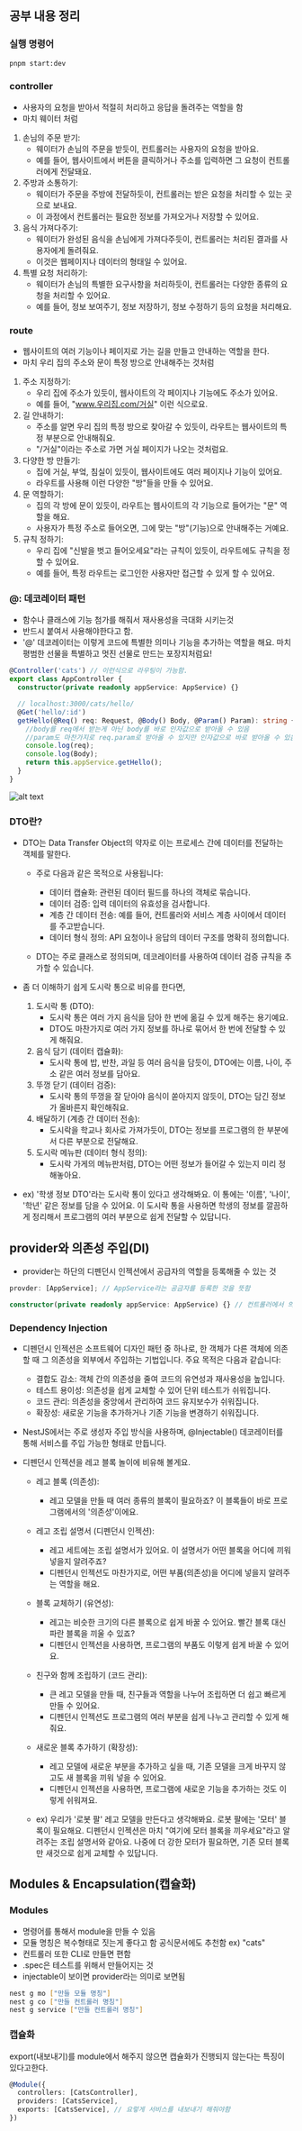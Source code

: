 ## 공부 내용 정리

### 실행 명령어

```bash
pnpm start:dev
```

### controller

- 사용자의 요청을 받아서 적절히 처리하고 응답을 돌려주는 역할을 함
- 마치 웨이터 처럼

1.  손님의 주문 받기:
    - 웨이터가 손님의 주문을 받듯이, 컨트롤러는 사용자의 요청을 받아요.
    - 예를 들어, 웹사이트에서 버튼을 클릭하거나 주소를 입력하면 그 요청이 컨트롤러에게 전달돼요.
2.  주방과 소통하기:
    - 웨이터가 주문을 주방에 전달하듯이, 컨트롤러는 받은 요청을 처리할 수 있는 곳으로 보내요.
    - 이 과정에서 컨트롤러는 필요한 정보를 가져오거나 저장할 수 있어요.
3.  음식 가져다주기:
    - 웨이터가 완성된 음식을 손님에게 가져다주듯이, 컨트롤러는 처리된 결과를 사용자에게 돌려줘요.
    - 이것은 웹페이지나 데이터의 형태일 수 있어요.
4.  특별 요청 처리하기:
    - 웨이터가 손님의 특별한 요구사항을 처리하듯이, 컨트롤러는 다양한 종류의 요청을 처리할 수 있어요.
    - 예를 들어, 정보 보여주기, 정보 저장하기, 정보 수정하기 등의 요청을 처리해요.

### route

- 웹사이트의 여러 기능이나 페이지로 가는 길을 만들고 안내하는 역할을 한다.
- 마치 우리 집의 주소와 문이 특정 방으로 안내해주는 것처럼

1.  주소 지정하기:
    - 우리 집에 주소가 있듯이, 웹사이트의 각 페이지나 기능에도 주소가 있어요.
    - 예를 들어, "www.우리집.com/거실" 이런 식으로요.
2.  길 안내하기:
    - 주소를 알면 우리 집의 특정 방으로 찾아갈 수 있듯이, 라우트는 웹사이트의 특정 부분으로 안내해줘요.
    - "/거실"이라는 주소로 가면 거실 페이지가 나오는 것처럼요.
3.  다양한 방 만들기:
    - 집에 거실, 부엌, 침실이 있듯이, 웹사이트에도 여러 페이지나 기능이 있어요.
    - 라우트를 사용해 이런 다양한 "방"들을 만들 수 있어요.
4.  문 역할하기:
    - 집의 각 방에 문이 있듯이, 라우트는 웹사이트의 각 기능으로 들어가는 "문" 역할을 해요.
    - 사용자가 특정 주소로 들어오면, 그에 맞는 "방"(기능)으로 안내해주는 거예요.
5.  규칙 정하기:
    - 우리 집에 "신발을 벗고 들어오세요"라는 규칙이 있듯이, 라우트에도 규칙을 정할 수 있어요.
    - 예를 들어, 특정 라우트는 로그인한 사용자만 접근할 수 있게 할 수 있어요.

### @: 데코레이터 패턴

- 함수나 클래스에 기능 첨가를 해줘서 재사용성을 극대화 시키는것
- 반드시 붙여서 사용해야한다고 함.
- '@' 데코레이터는 이렇게 코드에 특별한 의미나 기능을 추가하는 역할을 해요. 마치 평범한 선물을 특별하고 멋진 선물로 만드는 포장지처럼요!

```ts
@Controller('cats') // 이런식으로 라우팅이 가능함.
export class AppController {
  constructor(private readonly appService: AppService) {}

  // localhost:3000/cats/hello/
  @Get('hello/:id')
  getHello(@Req() req: Request, @Body() Body, @Param() Param): string {
    //body를 req에서 받는게 아닌 body를 바로 인자값으로 받아올 수 있음
    //param도 마찬가지로 req.param로 받아올 수 있지만 인자값으로 바로 받아올 수 있음 Parma의 동적라우팅이여야지 가능함 :id
    console.log(req);
    console.log(Body);
    return this.appService.getHello();
  }
}
```

![alt text](/image/image.png)

### DTO란?

- DTO는 Data Transfer Object의 약자로 이는 프로세스 간에 데이터를 전달하는 객체를 말한다.

  - 주로 다음과 같은 목적으로 사용됩니다:

    - 데이터 캡슐화: 관련된 데이터 필드를 하나의 객체로 묶습니다.
    - 데이터 검증: 입력 데이터의 유효성을 검사합니다.
    - 계층 간 데이터 전송: 예를 들어, 컨트롤러와 서비스 계층 사이에서 데이터를 주고받습니다.
    - 데이터 형식 정의: API 요청이나 응답의 데이터 구조를 명확히 정의합니다.

  - DTO는 주로 클래스로 정의되며, 데코레이터를 사용하여 데이터 검증 규칙을 추가할 수 있습니다.

- 좀 더 이해하기 쉽게 도시락 통으로 비유를 한다면,

  1. 도시락 통 (DTO):
     - 도시락 통은 여러 가지 음식을 담아 한 번에 옮길 수 있게 해주는 용기예요.
     - DTO도 마찬가지로 여러 가지 정보를 하나로 묶어서 한 번에 전달할 수 있게 해줘요.
  2. 음식 담기 (데이터 캡슐화):
     - 도시락 통에 밥, 반찬, 과일 등 여러 음식을 담듯이, DTO에는 이름, 나이, 주소 같은 여러 정보를 담아요.
  3. 뚜껑 닫기 (데이터 검증):
     - 도시락 통의 뚜껑을 잘 닫아야 음식이 쏟아지지 않듯이, DTO는 담긴 정보가 올바른지 확인해줘요.
  4. 배달하기 (계층 간 데이터 전송):
     - 도시락을 학교나 회사로 가져가듯이, DTO는 정보를 프로그램의 한 부분에서 다른 부분으로 전달해요.
  5. 도시락 메뉴판 (데이터 형식 정의):
     - 도시락 가게의 메뉴판처럼, DTO는 어떤 정보가 들어갈 수 있는지 미리 정해놓아요.

- ex) '학생 정보 DTO'라는 도시락 통이 있다고 생각해봐요.
  이 통에는 '이름', '나이', '학년' 같은 정보를 담을 수 있어요.
  이 도시락 통을 사용하면 학생의 정보를 깔끔하게 정리해서 프로그램의 여러 부분으로 쉽게 전달할 수 있답니다.

## provider와 의존성 주입(DI)

- provider는 하단의 디펜던시 인젝션에서 공급자의 역할을 등록해줄 수 있는 것

```ts
provder: [AppService]; // AppService라는 공금자를 등록한 것을 뜻함

constructor(private readonly appService: AppService) {} // 컨트롤러에서 의존성을 주입받은 것. AppService라는 공급자의 의존성을 주입한거라고 생각하면됨
```

### Dependency Injection

- 디펜던시 인젝션은 소프트웨어 디자인 패턴 중 하나로, 한 객체가 다른 객체에 의존할 때 그 의존성을 외부에서 주입하는 기법입니다. 주요 목적은 다음과 같습니다:

  - 결합도 감소: 객체 간의 의존성을 줄여 코드의 유연성과 재사용성을 높입니다.
  - 테스트 용이성: 의존성을 쉽게 교체할 수 있어 단위 테스트가 쉬워집니다.
  - 코드 관리: 의존성을 중앙에서 관리하여 코드 유지보수가 쉬워집니다.
  - 확장성: 새로운 기능을 추가하거나 기존 기능을 변경하기 쉬워집니다.

- NestJS에서는 주로 생성자 주입 방식을 사용하며, @Injectable() 데코레이터를 통해 서비스를 주입 가능한 형태로 만듭니다.

- 디펜던시 인젝션을 레고 블록 놀이에 비유해 볼게요.

  - 레고 블록 (의존성):
    - 레고 모델을 만들 때 여러 종류의 블록이 필요하죠? 이 블록들이 바로 프로그램에서의 '의존성'이에요.
  - 레고 조립 설명서 (디펜던시 인젝션):
    - 레고 세트에는 조립 설명서가 있어요. 이 설명서가 어떤 블록을 어디에 끼워 넣을지 알려주죠?
    - 디펜던시 인젝션도 마찬가지로, 어떤 부품(의존성)을 어디에 넣을지 알려주는 역할을 해요.
  - 블록 교체하기 (유연성):
    - 레고는 비슷한 크기의 다른 블록으로 쉽게 바꿀 수 있어요. 빨간 블록 대신 파란 블록을 끼울 수 있죠?
    - 디펜던시 인젝션을 사용하면, 프로그램의 부품도 이렇게 쉽게 바꿀 수 있어요.
  - 친구와 함께 조립하기 (코드 관리):
    - 큰 레고 모델을 만들 때, 친구들과 역할을 나누어 조립하면 더 쉽고 빠르게 만들 수 있어요.
    - 디펜던시 인젝션도 프로그램의 여러 부분을 쉽게 나누고 관리할 수 있게 해줘요.
  - 새로운 블록 추가하기 (확장성):

    - 레고 모델에 새로운 부분을 추가하고 싶을 때, 기존 모델을 크게 바꾸지 않고도 새 블록을 끼워 넣을 수 있어요.
    - 디펜던시 인젝션을 사용하면, 프로그램에 새로운 기능을 추가하는 것도 이렇게 쉬워져요.

  - ex) 우리가 '로봇 팔' 레고 모델을 만든다고 생각해봐요. 로봇 팔에는 '모터' 블록이 필요해요. 디펜던시 인젝션은 마치 "여기에 모터 블록을 끼우세요"라고 알려주는 조립 설명서와 같아요. 나중에 더 강한 모터가 필요하면, 기존 모터 블록만 새것으로 쉽게 교체할 수 있답니다.

## Modules & Encapsulation(캡슐화)

### Modules

- 명령어를 통해서 module을 만들 수 있음
- 모듈 명칭은 복수형태로 짓는게 좋다고 함 공식문서에도 추천함 ex) "cats"
- 컨트롤러 또한 CLI로 만들면 편함
- .spec은 테스트를 위해서 만들어지는 것
- injectable이 보이면 provider라는 의미로 보면됨

```bash
nest g mo ["만들 모듈 명칭"]
nest g co ["만들 컨트롤러 명칭"]
nest g service ["만들 컨트롤러 명칭"]
```

### 캡슐화

export(내보내기)를 module에서 해주지 않으면 캡슐화가 진행되지 않는다는 특징이 있다고한다.

```ts
@Module({
  controllers: [CatsController],
  providers: [CatsService],
  exports: [CatsService], // 요렇게 서비스를 내보내기 해줘야함
})
```
